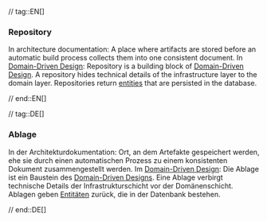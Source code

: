 // tag::EN[]
### Repository

In architecture documentation: A place where artifacts are stored before an automatic build process collects them into one consistent document.
In [Domain-Driven Design](#term-DDD): Repository is a building block of [Domain-Driven Design](#term-DDD). A repository hides technical details of the infrastructure layer to the domain layer. Repositories return [entities](#term-entity) that are persisted in the database.


// end::EN[]

// tag::DE[]
### Ablage

In der Architekturdokumentation: Ort, an dem Artefakte gespeichert
werden, ehe sie durch einen automatischen Prozess zu einem
konsistenten Dokument zusammengestellt werden. Im [Domain-Driven
Design](#term-DDD): Die Ablage ist ein Baustein des [Domain-Driven
Designs](#term-DDD). Eine Ablage verbirgt technische Details der
Infrastrukturschicht vor der Domänenschicht. Ablagen geben
[Entitäten](#term-entity) zurück, die in der
Datenbank bestehen.


// end::DE[]

